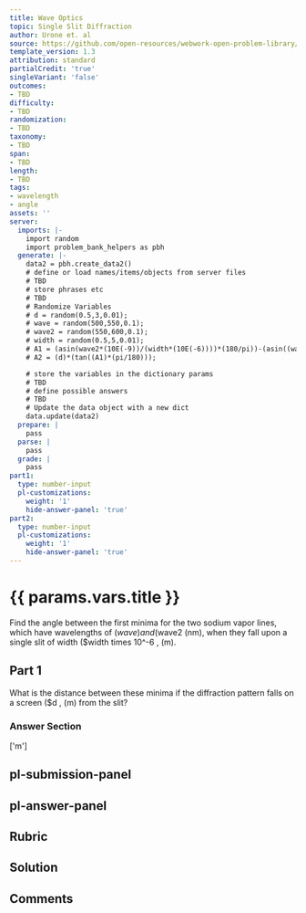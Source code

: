 ```yaml
---
title: Wave Optics
topic: Single Slit Diffraction
author: Urone et. al
source: https://github.com/open-resources/webwork-open-problem-library/tree/master/Contrib/BrockPhysics/College_Physics_Urone/27.Wave_Optics/Single_Slit_Diffraction/NU_U17-27-05-009.pg
template_version: 1.3
attribution: standard
partialCredit: 'true'
singleVariant: 'false'
outcomes:
- TBD
difficulty:
- TBD
randomization:
- TBD
taxonomy:
- TBD
span:
- TBD
length:
- TBD
tags:
- wavelength
- angle
assets: ''
server:
  imports: |-
    import random
    import problem_bank_helpers as pbh
  generate: |-
    data2 = pbh.create_data2()
    # define or load names/items/objects from server files
    # TBD
    # store phrases etc
    # TBD
    # Randomize Variables
    # d = random(0.5,3,0.01);
    # wave = random(500,550,0.1);
    # wave2 = random(550,600,0.1);
    # width = random(0.5,5,0.01);
    # A1 = (asin(wave2*(10E(-9))/(width*(10E(-6))))*(180/pi))-(asin((wave*(10E(-9)))/(width*(10E(-6))))*(180/pi));
    # A2 = (d)*(tan((A1)*(pi/180)));

    # store the variables in the dictionary params
    # TBD
    # define possible answers
    # TBD
    # Update the data object with a new dict
    data.update(data2)
  prepare: |
    pass
  parse: |
    pass
  grade: |
    pass
part1:
  type: number-input
  pl-customizations:
    weight: '1'
    hide-answer-panel: 'true'
part2:
  type: number-input
  pl-customizations:
    weight: '1'
    hide-answer-panel: 'true'
---
```


# {{ params.vars.title }} 


Find the angle between the first minima for the two sodium vapor lines, which have wavelengths of ($wave) and ($wave2 (nm), when they fall upon a single slit of width ($width times 10^-6 , (m).

## Part 1 
What is the distance between these minima if the diffraction pattern falls on a screen ($d , (m) from the slit? 


 ### Answer Section
['m']

## pl-submission-panel 


## pl-answer-panel 


## Rubric 


## Solution 


## Comments 


